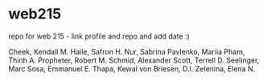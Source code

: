# web215
repo for web 215 - link profile and repo and add date :)

Cheek, Kendall M.
Haile, Safron H.
Nur, Sabrina 
Pavlenko, Mariia
Pham, Thinh A.
Propheter, Robert M.
Schmid, Alexander
Scott, Terrell D.
Seelinger, Marc 
Sosa, Emmanuel E.
Thapa, Kewal 
von Briesen, D.I.
Zelenina, Elena N.
